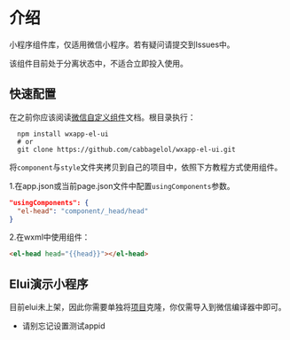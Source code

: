 # 介绍

小程序组件库，仅适用微信小程序。若有疑问请提交到Issues中。

该组件目前处于分离状态中，不适合立即投入使用。

## 快速配置

在之前你应该阅读[微信自定义组件](https://developers.weixin.qq.com/miniprogram/dev/framework/custom-component/component.html)文档。根目录执行：

```
  npm install wxapp-el-ui
  # or
  git clone https://github.com/cabbagelol/wxapp-el-ui.git
```

将`component`与`style`文件夹拷贝到自己的项目中，依照下方教程方式使用组件。

1.在app.json或当前page.json文件中配置`usingComponents`参数。

```json
"usingComponents": {
  "el-head": "component/_head/head"
}
```

2.在wxml中使用组件：

```html
<el-head head="{{head}}"></el-head>
```

## Elui演示小程序

目前elui未上架，因此你需要单独将[项目](https://github.com/cabbagelol/wxapp-el-ui/)克隆，你仅需导入到微信编译器中即可。

* 请别忘记设置测试appid




